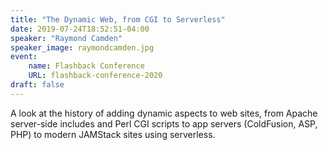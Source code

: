 ```yaml
---
title: "The Dynamic Web, from CGI to Serverless"
date: 2019-07-24T18:52:51-04:00
speaker: "Raymond Camden"
speaker_image: raymondcamden.jpg
event:
    name: Flashback Conference
    URL: flashback-conference-2020
draft: false
---
```


A look at the history of adding dynamic aspects to web
sites, from Apache server-side includes and Perl CGI scripts to app
servers (ColdFusion, ASP, PHP) to modern JAMStack sites using
serverless.